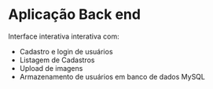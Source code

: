 # Aplicação Back end 
Interface interativa interativa com:
- Cadastro e login de usuários
- Listagem de Cadastros
- Upload de imagens
- Armazenamento de usuários em banco de dados MySQL
